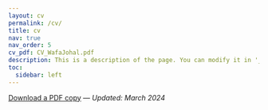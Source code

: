 ```yaml
---
layout: cv
permalink: /cv/
title: cv
nav: true
nav_order: 5
cv_pdf: CV_WafaJohal.pdf
description: This is a description of the page. You can modify it in '_pages/cv.md'. You can also change or remove the top pdf download button.
toc:
  sidebar: left
---
```


[Download a PDF copy](/pdf/CV_WafaJohal.pdf) — _Updated: March 2024_
